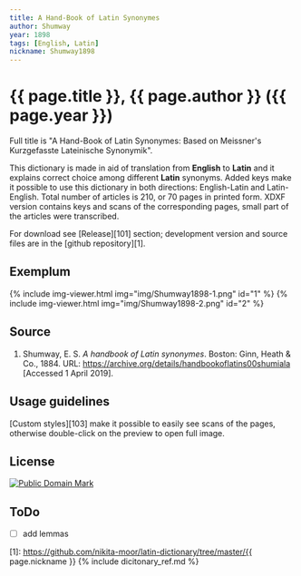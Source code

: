 ```yaml
---
title: A Hand-Book of Latin Synonymes
author: Shumway
year: 1898
tags: [English, Latin]
nickname: Shumway1898
---
```

# {{ page.title }}, {{ page.author }} ({{ page.year }})

Full title is "A Hand-Book of Latin Synonymes: Based on Meissner's Kurzgefasste Lateinische Synonymik".

This dictionary is made in aid of translation from **English** to **Latin** and it explains correct choice among different **Latin** synonyms. Added keys make it possible to use this dictionary in both directions: English-Latin and Latin-English. Total number of articles is 210, or 70 pages in printed form. XDXF version contains keys and scans of the corresponding pages, small part of the articles were transcribed.

For download see [Release][101] section; development version and source files are in the [github repository][1].


## Exemplum

{% include img-viewer.html img="img/Shumway1898-1.png" id="1" %}
{% include img-viewer.html img="img/Shumway1898-2.png" id="2" %}


## Source

1. Shumway, E. S. _A handbook of Latin synonymes_. Boston: Ginn, Heath & Co., 1884. URL: <https://archive.org/details/handbookoflatins00shumiala> \[Accessed 1 April 2019\].


## Usage guidelines

[Custom styles][103] make it possible to easily see scans of the pages, otherwise double-click on the preview to open full image.


## License

<a rel="license" href="http://creativecommons.org/publicdomain/mark/1.0/">
<img src="https://licensebuttons.net/p/mark/1.0/88x31.png"
     style="border-style: none;" alt="Public Domain Mark" />
</a>


## ToDo

* [ ] add lemmas


[1]: https://github.com/nikita-moor/latin-dictionary/tree/master/{{ page.nickname }}
{% include dicitonary_ref.md %}


